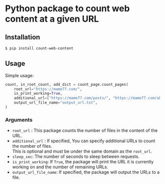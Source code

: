 # Python package to count web content at a given URL

## Installation
```bash
$ pip install count-web-content
```

## Usage
Simple usage:
```python
count, in_root_count, add_dict = count_page.count_pages(
    root_url="https://mame77.com/",
    is_print_working=True,
    additional_url=["https://mame77.com/posts/", "https://mame77.com/about"],
    output_url_file_name="output_url.txt",
)
```

### Arguments
- `root_url` : This package counts the number of files in the content of the URL.
- `additional_url` : If specified, You can specify additional URLs to count the number of files.  
This is optional and must be under the same domain as the `root_url`.
- `sleep_sec`: The number of seconds to sleep between requests.  
- `is_print_working`: If `True`, the package will print the URL it is currently working on and the number of remaining URLs.
- `output_url_file_name`: If specified, the package will output the URLs to a file.
